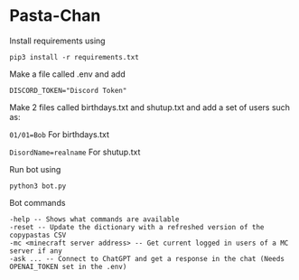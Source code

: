 # Pasta-Chan

Install requirements using 

`pip3 install -r requirements.txt`

Make a file called .env and add

`DISCORD_TOKEN="Discord Token"`

Make 2 files called birthdays.txt and shutup.txt and add a set of users such as:

`01/01=Bob` For birthdays.txt

`DisordName=realname` For shutup.txt

Run bot using 

`python3 bot.py`


Bot commands

```
-help -- Shows what commands are available
-reset -- Update the dictionary with a refreshed version of the copypastas CSV
-mc <minecraft server address> -- Get current logged in users of a MC server if any
-ask ... -- Connect to ChatGPT and get a response in the chat (Needs OPENAI_TOKEN set in the .env)
``` 

